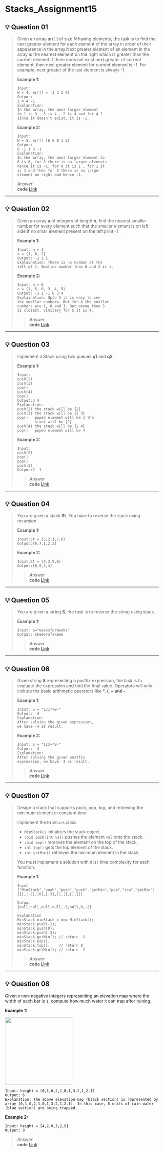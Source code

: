 # Stacks_Assignment15
## 💡 Question 01

> Given an array arr[ ] of size N having elements, the task is to find the next greater element for each element of the array in order of their appearance in the array.Next greater element of an element in the array is the nearest element on the right which is greater than the current element.If there does not exist next greater of current element, then next greater element for current element is -1. For example, next greater of the last element is always -1.
>
> **Example 1:**
>
> ```
> Input:
> N = 4, arr[] = [1 3 2 4]
> Output:
> 3 4 4 -1
> Explanation:
> In the array, the next larger element
> to 1 is 3 , 3 is 4 , 2 is 4 and for 4 ?
> since it doesn't exist, it is -1.
> ```
>
> **Example 2:**
>
> ```
> Input:
> N = 5, arr[] [6 8 0 1 3]
> Output:
> 8 -1 1 3 -1
> Explanation:
> In the array, the next larger element to
> 6 is 8, for 8 there is no larger elements
> hence it is -1, for 0 it is 1 , for 1 it
> is 3 and then for 3 there is no larger
> element on right and hence -1.
> ```
> *Answer*<br>
> **code** [Link]()
*********************************************************************************************************************************************************************
## 💡 Question 02

> Given an array **a** of integers of length **n**, find the nearest smaller number for every element such that the smaller element is on left side.If no small element present on the left print -1.
>
> **Example 1:**
>
> ```
> Input: n = 3
> a = {1, 6, 2}
> Output: -1 1 1
> Explaination: There is no number at the
> left of 1. Smaller number than 6 and 2 is 1.
> ```
>
> **Example 2:**
>
> ```
> Input: n = 6
> a = {1, 5, 0, 3, 4, 5}
> Output: -1 1 -1 0 3 4
> Explaination: Upto 3 it is easy to see
> the smaller numbers. But for 4 the smaller
> numbers are 1, 0 and 3. But among them 3
> is closest. Similary for 5 it is 4.
> ```
> > *Answer*<br>
> **code** [Link]()
*********************************************************************************************************************************************************************
## 💡 Question 03

> Implement a Stack using two queues **q1** and **q2**.
>
> **Example 1:**
>
> ```
> Input:
> push(2)
> push(3)
> pop()
> push(4)
> pop()
> Output:3 4
> Explanation:
> push(2) the stack will be {2}
> push(3) the stack will be {2 3}
> pop()   poped element will be 3 the
>         stack will be {2}
> push(4) the stack will be {2 4}
> pop()   poped element will be 4
>
> ```
>
> **Example 2:**
>
> ```
> Input:
> push(2)
> pop()
> pop()
> push(3)
> Output:2 -1
> ```
> > *Answer*<br>
> **code** [Link]()
*********************************************************************************************************************************************************************
## 💡 Question 04

> You are given a stack **St**. You have to reverse the stack using recursion.
>
> **Example 1:**
>
> ```
> Input:St = {3,2,1,7,6}
> Output:{6,7,1,2,3}
> ```
>
> **Example 2:**
>
> ```
> Input:St = {4,3,9,6}
> Output:{6,9,3,4}
> ```
> > *Answer*<br>
> **code** [Link]()
*********************************************************************************************************************************************************************
## 💡 Question 05

> You are given a string **S**, the task is to reverse the string using stack.
>
> **Example 1:**
>
> ```
> Input: S="GeeksforGeeks"
> Output: skeeGrofskeeG
> ```
> > *Answer*<br>
> **code** [Link]()
*********************************************************************************************************************************************************************
## 💡 Question 06

> Given string **S** representing a postfix expression, the task is to evaluate the expression and find the final value. Operators will only include the basic arithmetic operators like **\*, /, + and -**.
>
> **Example 1:**
>
> ```
> Input: S = "231*+9-"
> Output: -4
> Explanation:
> After solving the given expression,
> we have -4 as result.
>
> ```
>
> **Example 2:**
>
> ```
> Input: S = "123+*8-"
> Output: -3
> Explanation:
> After solving the given postfix
> expression, we have -3 as result.
> ```
> > *Answer*<br>
> **code** [Link]()
*********************************************************************************************************************************************************************
## 💡 Question 07

> Design a stack that supports push, pop, top, and retrieving the minimum element in constant time.
>
> Implement the `MinStack` class:
>
> - `MinStack()` initializes the stack object.
> - `void push(int val)` pushes the element `val` onto the stack.
> - `void pop()` removes the element on the top of the stack.
> - `int top()` gets the top element of the stack.
> - `int getMin()` retrieves the minimum element in the stack.
>
> You must implement a solution with `O(1)` time complexity for each function.
>
> **Example 1:**
>
> ```
> Input
> ["MinStack","push","push","push","getMin","pop","top","getMin"]
> [[],[-2],[0],[-3],[],[],[],[]]
>
> Output
> [null,null,null,null,-3,null,0,-2]
>
> Explanation
> MinStack minStack = new MinStack();
> minStack.push(-2);
> minStack.push(0);
> minStack.push(-3);
> minStack.getMin(); // return -3
> minStack.pop();
> minStack.top();    // return 0
> minStack.getMin(); // return -2
> ```
> > *Answer*<br>
> **code** [Link]()
*********************************************************************************************************************************************************************
## 💡 Question 08

Given `n` non-negative integers representing an elevation map where the width of each bar is `1`, compute how much water it can trap after raining.

**Example 1:**

<img src="https://pwskills.notion.site/image/https%3A%2F%2Fassets.leetcode.com%2Fuploads%2F2018%2F10%2F22%2Frainwatertrap.png?id=f0b192f5-9efa-4339-a63f-1a3a18daea19&table=block&spaceId=6fae2e0f-dedc-48e9-bc59-af2654c78209&width=820&userId=&cache=v2" height="220px">

```
Input: height = [0,1,0,2,1,0,1,3,2,1,2,1]
Output: 6
Explanation: The above elevation map (black section) is represented by array [0,1,0,2,1,0,1,3,2,1,2,1]. In this case, 6 units of rain water (blue section) are being trapped.
```

**Example 2:**

```
Input: height = [4,2,0,3,2,5]
Output: 9
```
> *Answer*<br>
> **code** [Link]()
